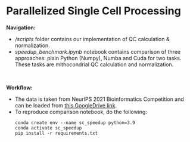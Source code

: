 # Parallelized Single Cell Processing

__Navigation:__
* _/scripts_ folder contains our implementation of QC calculation & normalization.
* _speedup_benchmark.ipynb_ notebook contains comparison of three approaches: plain Python (Numpy), Numba and Cuda for two tasks. These tasks are mithocondrial QC calculation and normalization.

<br>

__Workflow:__
* The data is taken from NeurIPS 2021 Bioinformatics Competition and can be loaded from [this GoogleDrive link](https://drive.google.com/file/d/1q7gn2VLmgJRH50gOlKPlj8lwJiLDl2Eb/view?usp=sharing).
* To reproduce comparison notebook, do the following:
    ```python3
    conda create env --name sc_speedup python=3.9
    conda activate sc_speedup
    pip install -r requirements.txt
    ``` 
